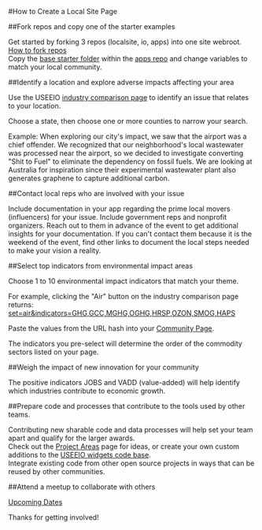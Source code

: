 #How to Create a Local Site Page

<!--
##Recruit talent for your team.

Provide contributors with [the registration link](https://model.earth/community/challenge/registration/)  
-->

##Fork repos and copy one of the starter examples

Get started by forking 3 repos (localsite, io, apps) into one site webroot. [How to fork repos](../../../localsite/start/)  
Copy the [base starter folder](../../../apps/base/) within the [apps repo](../../../apps/) and change variables to match your local community.  
 

##Identify a location and explore adverse impacts affecting your area

Use the USEEIO [industry comparison page](https://model.earth/localsite/info/) to identify an issue that relates to your location.  

Choose a state, then choose one or more counties to narrow your search.  

Example: When exploring our city's impact, we saw that the airport was a chief offender. We recognized that our neighborhood's local wastewater was processed near the airport, so we decided to investigate converting "Shit to Fuel" to eliminate the dependency on fossil fuels.  We are looking at Australia for inspiration since their experimental wastewater plant also generates graphene to capture additional carbon.

##Contact local reps who are involved with your issue

Include documentation in your app regarding the prime local movers (influencers) for your issue. Include government reps and nonprofit organizers. Reach out to them in advance of the event to get additional insights for your documentation. If you can't contact them because it is the weekend of the event, find other links to document the local steps needed to make your vision a reality.  

##Select top indicators from environmental impact areas

Choose 1 to 10 environmental impact indicators that match your theme.  

For example, clicking the "Air" button on the industry comparison page returns:  
[set=air&indicators=GHG,GCC,MGHG,OGHG,HRSP,OZON,SMOG,HAPS](../../../localsite/info/#set=air&indicators=GHG,GCC,MGHG,OGHG,HRSP,OZON,SMOG,HAPS)

Paste the values from the URL hash into your [Community Page](../../../apps/).  

The indicators you pre-select will determine the order of the commodity sectors listed on your page.  

##Weigh the impact of new innovation for your community

The positive indicators JOBS and VADD (value-added) will help identify which industries contribute to economic growth.

##Prepare code and processes that contribute to the tools used by other teams.

Contributing new sharable code and data processes will help set your team apart and qualify for the larger awards.  
Check out the [Project Areas](../../../community/projects/) page for ideas, or create your own custom additions to the [USEEIO widgets code base](../../../io/charts/).  
Integrate existing code from other open source projects in ways that can be reused by other communities.  

##Attend a meetup to collaborate with others

[Upcoming Dates](../../../io/coders/)  

Thanks for getting involved!  


